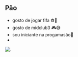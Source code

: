 ## Pão
- gosto de jogar fifa ⚽🥇
- gosto de midclub3 🎮😅
- sou iniciante na progamasão📔
- 

  ![.](https://media1.tenor.com/m/K69Rg_Jg4GAAAAAC/mateo3506.gif)
